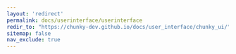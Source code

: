 ```yaml
---
layout: 'redirect'
permalink: docs/userinterface/userinterface
redir_to: "https://chunky-dev.github.io/docs/user_interface/chunky_ui/"
sitemap: false
nav_exclude: true
---
```

